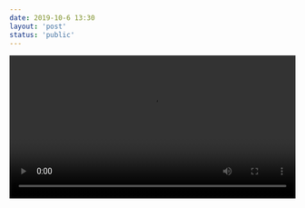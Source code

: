 ```yaml
---
date: 2019-10-6 13:30
layout: 'post'
status: 'public'
---
```

<video width="100%" controls="controls" autoplay="autoplay" border=0><source src="https://vkceyugu.cdn.bspapp.com/VKCEYUGU-imgbed/fc4d0912-2464-4193-96f6-6d5612d7fc90.mp4"></video>
